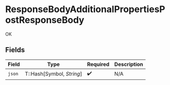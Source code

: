 # ResponseBodyAdditionalPropertiesPostResponseBody

OK


## Fields

| Field                     | Type                      | Required                  | Description               |
| ------------------------- | ------------------------- | ------------------------- | ------------------------- |
| `json`                    | T::Hash[Symbol, *String*] | :heavy_check_mark:        | N/A                       |